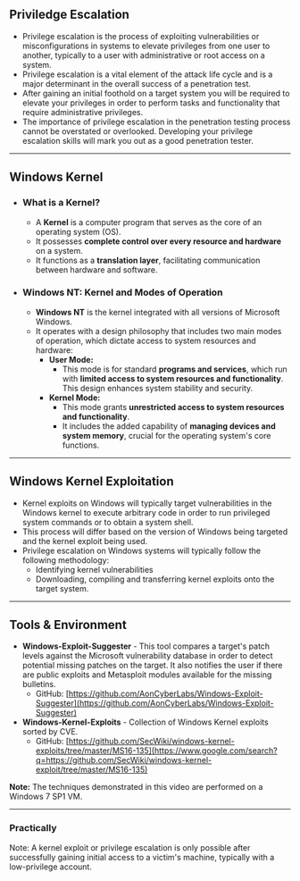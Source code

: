 ## Priviledge Escalation
*   Privilege escalation is the process of exploiting vulnerabilities or misconfigurations in systems to elevate privileges from one user to another, typically to a user with administrative or root access on a system.
*   Privilege escalation is a vital element of the attack life cycle and is a major determinant in the overall success of a penetration test.
*   After gaining an initial foothold on a target system you will be required to elevate your privileges in order to perform tasks and functionality that require administrative privileges.
*   The importance of privilege escalation in the penetration testing process cannot be overstated or overlooked. Developing your privilege escalation skills will mark you out as a good penetration tester.

---

## Windows Kernel 
*   ### **What is a Kernel?**
    *   A **Kernel** is a computer program that serves as the core of an operating system (OS).
    *   It possesses **complete control over every resource and hardware** on a system.
    *   It functions as a **translation layer**, facilitating communication between hardware and software.

*   ### **Windows NT: Kernel and Modes of Operation**
    *   **Windows NT** is the kernel integrated with all versions of Microsoft Windows.
    *   It operates with a design philosophy that includes two main modes of operation, which dictate access to system resources and hardware:
        *   **User Mode:**
            *   This mode is for standard **programs and services**, which run with **limited access to system resources and functionality**. This design enhances system stability and security.
        *   **Kernel Mode:**
            *   This mode grants **unrestricted access to system resources and functionality**.
            *   It includes the added capability of **managing devices and system memory**, crucial for the operating system's core functions.

---
## Windows Kernel Exploitation

* Kernel exploits on Windows will typically target vulnerabilities in the Windows kernel to execute arbitrary code in order to run privileged system commands or to obtain a system shell.
* This process will differ based on the version of Windows being targeted and the kernel exploit being used.
* Privilege escalation on Windows systems will typically follow the following methodology:
    * Identifying kernel vulnerabilities
    * Downloading, compiling and transferring kernel exploits onto the target system.

 ---

 ## Tools & Environment
  * **Windows-Exploit-Suggester** - This tool compares a target's patch levels against the Microsoft vulnerability database in order to detect potential missing patches on the target. It also notifies the user if there are public exploits and Metasploit modules available for the missing bulletins.
      * GitHub: [https://github.com/AonCyberLabs/Windows-Exploit-Suggester](https://github.com/AonCyberLabs/Windows-Exploit-Suggester)
  * **Windows-Kernel-Exploits** - Collection of Windows Kernel exploits sorted by CVE.
      * GitHub: [https://github.com/SecWiki/windows-kernel-exploits/tree/master/MS16-135](https://www.google.com/search?q=https://github.com/SecWiki/windows-kernel-exploit/tree/master/MS16-135)

**Note:** The techniques demonstrated in this video are performed on a Windows 7 SP1 VM.

---

### Practically

Note: A kernel exploit or privilege escalation is only possible after successfully gaining initial access to a victim's machine, typically with a low-privilege account.



